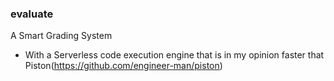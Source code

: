 ### evaluate

A Smart Grading System
- With a Serverless code execution engine that is in my opinion faster that Piston(https://github.com/engineer-man/piston)
